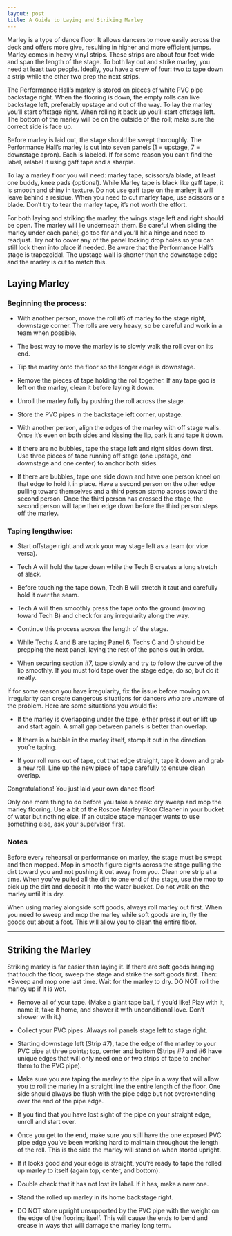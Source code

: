 ```yaml
---
layout: post
title: A Guide to Laying and Striking Marley
---
```


Marley is a type of dance floor. It allows dancers to move easily across the deck and offers more give, resulting in higher and more efficient jumps. Marley comes in heavy vinyl strips. These strips are about four feet wide and span the length of the stage. To both lay out and strike marley, you need at least two people. Ideally, you have a crew of four: two to tape down a strip while the other two prep the next strips.

The Performance Hall’s marley is stored on pieces of white PVC pipe backstage right. When the flooring is down, the empty rolls can live backstage left, preferably upstage and out of the way. To lay the marley you’ll start offstage right. When rolling it back up you’ll start offstage left. The bottom of the marley will be on the outside of the roll; make sure the correct side is face up.

Before marley is laid out, the stage should be swept thoroughly. The Performance Hall’s marley is cut into seven panels (1 = upstage, 7 = downstage apron). Each is labeled. If for some reason you can’t find the label, relabel it using gaff tape and a sharpie.

To lay a marley floor you will need: marley tape, scissors/a blade, at least one buddy, knee pads (optional). While Marley tape is black like gaff tape, it is smooth and shiny in texture. Do not use gaff tape on the marley; it will leave behind a residue. When you need to cut marley tape, use scissors or a blade. Don’t try to tear the marley tape, it’s not worth the effort.

For both laying and striking the marley, the wings stage left and right should be open. The marley will lie underneath them. Be careful when sliding the marley under each panel; go too far and you’ll hit a hinge and need to readjust. Try not to cover any of the panel locking drop holes so you can still lock them into place if needed. Be aware that the Performance Hall’s stage is trapezoidal. The upstage wall is shorter than the downstage edge and the marley is cut to match this.

## Laying Marley

### Beginning the process:

* With another person, move the roll #6 of marley to the stage right, downstage corner. The rolls are very heavy, so be careful and work in a team when possible.

* The best way to move the marley is to slowly walk the roll over on its end.

* Tip the marley onto the floor so the longer edge is downstage.

* Remove the pieces of tape holding the roll together. If any tape goo is left on the marley, clean it before laying it down.

* Unroll the marley fully by pushing the roll across the stage.

* Store the PVC pipes in the backstage left corner, upstage.

* With another person, align the edges of the marley with off stage walls. Once it’s even on both sides and kissing the lip, park it and tape it down.

* If there are no bubbles, tape the stage left and right sides down first. Use three pieces of tape running off stage (one upstage, one downstage and one center) to anchor both sides.

* If there are bubbles, tape one side down and have one person kneel on that edge to hold it in place. Have a second person on the other edge pulling toward themselves and a third person stomp across toward the second person. Once the third person has crossed the stage, the second person will tape their edge down before the third person steps off the marley.  

### Taping lengthwise:

* Start offstage right and work your way stage left as a team (or vice versa).

* Tech A will hold the tape down while the Tech B creates a long stretch of slack.

* Before touching the tape down, Tech B will stretch it taut and carefully hold it over the seam.

* Tech A will then smoothly press the tape onto the ground (moving toward Tech B) and check for any irregularity along the way.

* Continue this process across the length of the stage.

* While Techs A and B are taping Panel 6, Techs C and D should be prepping the next panel, laying the rest of the panels out in order.
* When securing section #7, tape slowly and try to follow the curve of the lip smoothly. If you must fold tape over the stage edge, do so, but do it neatly.

If for some reason you have irregularity, fix the issue before moving on. Irregularity can create dangerous situations for dancers who are unaware of the problem. Here are some situations you would fix:
* If the marley is overlapping under the tape, either press it out or lift up and start again. A small gap between panels is better than overlap.

* If there is a bubble in the marley itself, stomp it out in the direction you’re taping.

* If your roll runs out of tape, cut that edge straight, tape it down and grab a new roll. Line up the new piece of tape carefully to ensure clean overlap.

Congratulations! You just laid your own dance floor!

Only one more thing to do before you take a break: dry sweep and mop the marley flooring. Use a bit of the Roscoe Marley Floor Cleaner in your bucket of water but nothing else. If an outside stage manager wants to use something else, ask your supervisor first.

### Notes

Before every rehearsal or performance on marley, the stage must be swept and then mopped. Mop in smooth figure eights across the stage pulling the dirt toward you and not pushing it out away from you. Clean one strip at a time. When you’ve pulled all the dirt to one end of the stage, use the mop to pick up the dirt and deposit it into the water bucket. Do not walk on the marley until it is dry.

When using marley alongside soft goods, always roll marley out first. When you need to sweep and mop the marley while soft goods are in, fly the goods out about a foot. This will allow you to clean the entire floor.

--------------

## Striking the Marley

Striking marley is far easier than laying it. If there are soft goods hanging that touch the floor, sweep the stage and strike the soft goods first. Then:
*Sweep and mop one last time. Wait for the marley to dry. DO NOT roll the marley up if it is wet.

* Remove all of your tape. (Make a giant tape ball, if you’d like! Play with it, name it, take it home, and shower it with unconditional love. Don’t shower with it.)

* Collect your PVC pipes. Always roll panels stage left to stage right.

* Starting downstage left (Strip #7), tape the edge of the marley to your PVC pipe at three points; top, center and bottom (Strips #7 and #6 have unique edges that will only need one or two strips of tape to anchor them to the PVC pipe).

* Make sure you are taping the marley to the pipe in a way that will allow you to roll the marley in a straight line the entire length of the floor.  One side should always be flush with the pipe edge but not overextending over the end of the pipe edge.  

* If you find that you have lost sight of the pipe on your straight edge, unroll and start over.

* Once you get to the end, make sure you still have the one exposed PVC pipe edge you’ve been working hard to maintain throughout the length of the roll.  This is the side the marley will stand on when stored upright.  

* If it looks good and your edge is straight, you’re ready to tape the rolled up marley to itself (again top, center, and bottom).

* Double check that it has not lost its label. If it has, make a new one.

* Stand the rolled up marley in its home backstage right.

* DO NOT store upright unsupported by the PVC pipe with the weight on the edge of the flooring itself. This will cause the ends to bend and crease in ways that will damage the marley long term.

